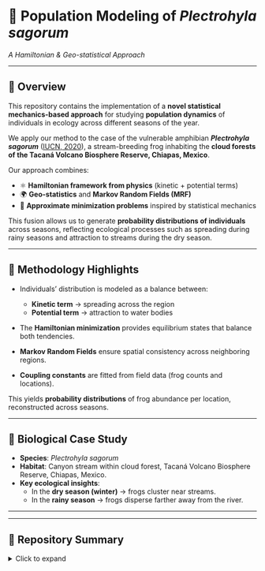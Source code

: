 # 🐸 Population Modeling of *Plectrohyla sagorum*  
*A Hamiltonian & Geo-statistical Approach*

---

## 📖 Overview

This repository contains the implementation of a **novel statistical mechanics-based approach** for studying **population dynamics** of individuals in ecology across different seasons of the year.  

We apply our method to the case of the vulnerable amphibian **_Plectrohyla sagorum_** ([IUCN, 2020](https://www.iucnredlist.org/species/55853/54352590)), a stream-breeding frog inhabiting the **cloud forests of the Tacaná Volcano Biosphere Reserve, Chiapas, Mexico**.

Our approach combines:

- ⚛️ **Hamiltonian framework from physics** (kinetic + potential terms)  
- 🌍 **Geo-statistics** and **Markov Random Fields (MRF)**  
- 🧮 **Approximate minimization problems** inspired by statistical mechanics  

This fusion allows us to generate **probability distributions of individuals** across seasons, reflecting ecological processes such as spreading during rainy seasons and attraction to streams during the dry season.  

---

## 🧪 Methodology Highlights

- Individuals’ distribution is modeled as a balance between:
  - **Kinetic term** → spreading across the region  
  - **Potential term** → attraction to water bodies  

- The **Hamiltonian minimization** provides equilibrium states that balance both tendencies.  
- **Markov Random Fields** ensure spatial consistency across neighboring regions.  
- **Coupling constants** are fitted from field data (frog counts and locations).  

This yields **probability distributions** of frog abundance per location, reconstructed across seasons.  

---

## 🐸 Biological Case Study  

- **Species**: *Plectrohyla sagorum*  
- **Habitat**: Canyon stream within cloud forest, Tacaná Volcano Biosphere Reserve, Chiapas, Mexico.  
- **Key ecological insights**:  
  - In the **dry season (winter)** → frogs cluster near streams.  
  - In the **rainy season** → frogs disperse farther away from the river.  

---

---

## 📂 Repository Summary

<details>
<summary>Click to expand</summary>

The repository reflects the **seasonal and spatial segmentation** of the study.  

- **Seasons**:  
  - `Season_Fa` → Fall  
  - `Season_Sp` → Spring  
  - `Season_Su` → Summer  
  - `Season_Wi` → Winter  

- **Regions**:  
  Each season is further divided into four subdirectories:  
  `Season_X_Region_1` through `Season_X_Region_4` (where `X` is Fa, Sp, Su, Wi).  
  Each region contains:  
  - A **C source file** (e.g., `Season_Fa_r1E3gs.c`)  
  - A **compiled executable** (e.g., `Season_Fa_r1E3gs`)  
  These implement the Gibbs sampling routines for stochastic predictions.  

- **Parent directory contents**:  
  - `Centroides-Elevacion_QGIS.csv` → Grid coordinates & elevations  
  - `Neighborhood_Structure/` → Adjacency lists defining neighborhood structure  
  - `parameters.csv` → Simulation parameters (population size `K`, coupling constant `g`, system temperature)  
  - `Compile_all_c.sh`, `Execute_all_c.sh` → Shell scripts to compile & run all simulations  

- **Running simulations**:  
  1. Navigate to a specific region (e.g., `Season_Fa_Region_1_Gibbs_Sampling/`).  
  2. Run the binary (e.g., `./Season_Fa_r1E3gs <tag>`).  
     - The `<tag>` is appended to output filenames.  
  3. Simulation outputs:  
     - `*_x` → final state vector  
     - `*_p` → ergodic average (expected value, for heat maps)  
     - `*_e` → energy values (Hamiltonian) per iteration  

- **Post-processing**:  
  - `Join_by_ID.py` → Reconstructs full dataset across all regions into  
    - `Data_Frame_Full_<Season>.csv` (QGIS-ready CSV)  
    - `Grid_Full_<Season>.gpkg` (GeoPackage for direct GIS visualization)  
  - `Run_N_Times.sh` → Batch runs across regions  
  - `Stats.py` → Computes summary statistics from simulation results  

Maintaining the provided folder structure is **essential**, as relative paths in the source code are hardcoded.

</details>

